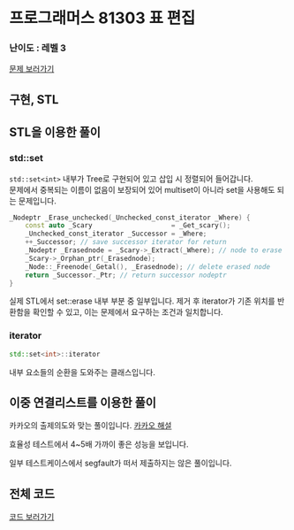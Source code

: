 
# 프로그래머스 81303 표 편집

  

### 난이도 : 레벨 3

[문제 보러가기](https://programmers.co.kr/learn/courses/30/lessons/81303)
  



## 구현, STL


## STL을 이용한 풀이

### std::set

```std::set<int>```
내부가 Tree로 구현되어 있고 삽입 시 정렬되어 들어갑니다.  
문제에서 중복되는 이름이 없음이 보장되어 있어 multiset이 아니라 set을 사용해도 되는 문제입니다.


```C++
_Nodeptr _Erase_unchecked(_Unchecked_const_iterator _Where) {
	const auto _Scary                    = _Get_scary();
	_Unchecked_const_iterator _Successor = _Where;
	++_Successor; // save successor iterator for return
	_Nodeptr _Erasednode = _Scary->_Extract(_Where); // node to erase
	_Scary->_Orphan_ptr(_Erasednode);
	_Node::_Freenode(_Getal(), _Erasednode); // delete erased node
	return _Successor._Ptr; // return successor nodeptr
}
```
실제 STL에서 set::erase 내부 부분 중 일부입니다.
제거 후 iterator가 기존 위치를 반환함을 확인할 수 있고, 이는 문제에서 요구하는 조건과 일치합니다.  


### iterator

```C++
std::set<int>::iterator
```

내부 요소들의 순환을 도와주는 클래스입니다.


## 이중 연결리스트를 이용한 풀이
카카오의 출제의도와 맞는 풀이입니다. 
[카카오 해설](https://tech.kakao.com/2021/07/08/2021-카카오-인턴십-for-tech-developers-코딩-테스트-해설)

효율성 테스트에서 4~5배 가까이 좋은 성능을 보입니다.  

일부 테스트케이스에서 segfault가 떠서 제출하지는 않은 풀이입니다.


## 전체 코드
[코드 보러가기](./prog81303.cpp)

